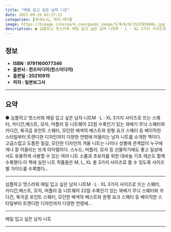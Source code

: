 ```yaml
---
title: "매일 입고 싶은 남자 니트"
date: 2021-09-26 03:27:21
categories: [국내도서, 취미-레저]
image: https://bimage.interpark.com/goods_image/5/9/6/8/353785968s.jpg
description: ● 심플하고 멋스러워 매일 입고 싶은 남자 니트M · L · XL 3가지 사이즈로 뜨는 스웨터, 카디건,베스트, 모자, 머플러 등 니트웨어 22점 수록인기 있는 꽈배기 무늬 스웨터와 카디건, 북극곰 포인트 스웨터, 모던한 배색의 베스트와 원형 요크 스웨터 등 베이직한 스타일부터 트렌디
---
```


## **정보**

- **ISBN : 9791160077346**
- **출판사 : 한즈미디어(한스미디어)**
- **출판일 : 20210915**
- **저자 : 일본보그사**

------



## **요약**

●  심플하고 멋스러워 매일 입고 싶은 남자 니트M · L · XL 3가지 사이즈로 뜨는 스웨터, 카디건,베스트, 모자, 머플러 등 니트웨어 22점 수록인기 있는 꽈배기 무늬 스웨터와 카디건, 북극곰 포인트 스웨터, 모던한 배색의 베스트와 원형 요크 스웨터 등 베이직한 스타일부터 트렌디한 디자인까지 다양한 연령에 어울리는 남자 니트를 소개한 책이다. 고급스럽고 도톰한 질감, 모던한 디자인의 겨울 니트는 나이나 성별에 관계없이 누구에게나 잘 어울리는 뜨개 아이템이다. 스누드, 머플러, 모자 등 선물하기에도 좋고 일상에서도 유용하게 사용할 수 있는 여러 니트 소품과 초보자를 위한 대바늘 기초 레슨도 함께 수록했다.이 책에 실린 니트 작품들은 M, L, XL 총 3가지 사이즈로 뜰 수 있도록 사이즈별 가이드를 수록했다...

------

심플하고 멋스러워 매일 입고 싶은 남자 니트M · L · XL 3가지 사이즈로 뜨는 스웨터, 카디건,베스트, 모자, 머플러 등 니트웨어 22점 수록인기 있는 꽈배기 무늬 스웨터와 카디건, 북극곰 포인트 스웨터, 모던한 배색의 베스트와 원형 요크 스웨터 등 베이직한 스타일부터 트렌디한 디자인까지 다양한 연령에... 

------


매일 입고 싶은 남자 니트 

------


